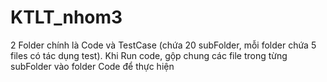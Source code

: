 # KTLT_nhom3
2 Folder chính là Code và TestCase (chứa 20 subFolder, mỗi folder chứa 5 files có tác dụng test).
Khi Run code, gộp chung các file trong từng subFolder vào folder Code để thực hiện
